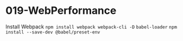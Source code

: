 # 019-WebPerformance

Install Webpack
`npm install webpack webpack-cli -D`
`babel-loader`
`npm install --save-dev @babel/preset-env`
